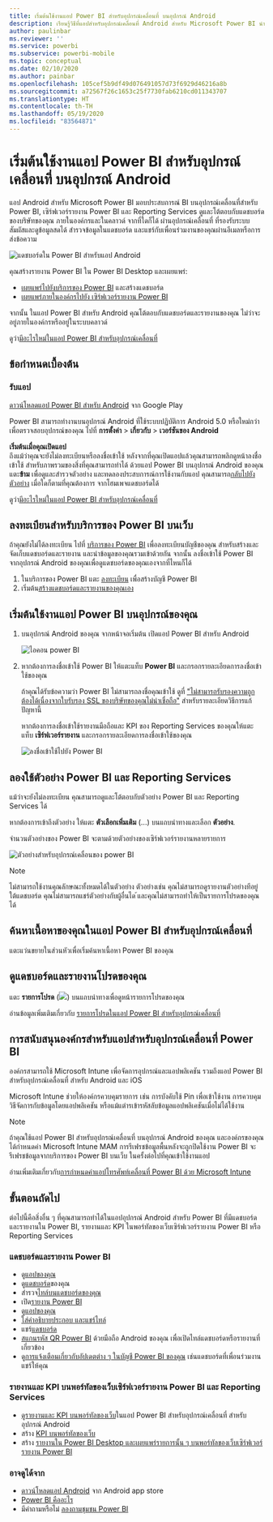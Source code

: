 ```yaml
---
title: เริ่มต้นใช้งานแอป Power BI สำหรับอุปกรณ์เคลื่อนที่ บนอุปกรณ์ Android
description: เรียนรู้วิธีที่แอปสำหรับอุปกรณ์เคลื่อนที่ Android สำหรับ Microsoft Power BI นำ Power BI มาใส่ในกระเป๋าคุณ ให้คุณเข้าถึงข้อมูลทางธุรกิจ ทั้งภายในองค์กรและในระบบคลาวด์ ด้วยอุปกรณ์เคลื่อนที่
author: paulinbar
ms.reviewer: ''
ms.service: powerbi
ms.subservice: powerbi-mobile
ms.topic: conceptual
ms.date: 02/10/2020
ms.author: painbar
ms.openlocfilehash: 105cef5b9df49d076491057d73f6929d46216a8b
ms.sourcegitcommit: a72567f26c1653c25f7730fab6210cd011343707
ms.translationtype: HT
ms.contentlocale: th-TH
ms.lasthandoff: 05/19/2020
ms.locfileid: "83564871"
---
```

# <a name="get-started-with-the-power-bi-mobile-app-on-android-devices"></a>เริ่มต้นใช้งานแอป Power BI สำหรับอุปกรณ์เคลื่อนที่ บนอุปกรณ์ Android
แอป Android สำหรับ Microsoft Power BI มอบประสบการณ์ BI บนอุปกรณ์เคลื่อนที่สำหรับ Power BI, เซิร์ฟเวอร์รายงาน Power BI และ Reporting Services ดูและโต้ตอบกับแดชบอร์ดของบริษัทของคุณ ภายในองค์กรและในคลาวด์ จากที่ใดก็ได้ ผ่านอุปกรณ์เคลื่อนที่ ที่รองรับระบบสัมผัสและดูข้อมูลสดได้ สำรวจข้อมูลในแดชบอร์ด และแชร์กับเพื่อนร่วมงานของคุณผ่านอีเมลหรือการส่งข้อความ 

![แดชบอร์ดใน Power BI สำหรับแอป Android](./media/mobile-android-app-get-started/power-bi-android-dashboard-optimized-090117.png)

คุณสร้างรายงาน Power BI ใน Power BI Desktop และเผยแพร่:

* [เผยแพร่ไปยังบริการของ Power BI](../../fundamentals/power-bi-overview.md) และสร้างแดชบอร์ด
* [เผยแพร่ภายในองค์กรไปยัง เซิร์ฟเวอร์รายงาน Power BI](../../report-server/quickstart-create-powerbi-report.md)

จากนั้น ในแอป Power BI สำหรับ Android คุณโต้ตอบกับแดชบอร์ดและรายงานของคุณ ไม่ว่าจะอยู่ภายในองค์กรหรืออยู่ในระบบคลาวด์

ดูว่า[มีอะไรใหม่ในแอป Power BI สำหรับอุปกรณ์เคลื่อนที่](mobile-whats-new-in-the-mobile-apps.md)

## <a name="prerequisites"></a>ข้อกำหนดเบื้องต้น

### <a name="get-the-app"></a>รับแอป

[ดาวน์โหลดแอป Power BI สำหรับ Android](https://go.microsoft.com/fwlink/?LinkID=544867) จาก Google Play
  
Power BI สามารถทำงานบนอุปกรณ์ Android ที่ใช้ระบบปฏิบัติการ Android 5.0 หรือใหม่กว่า เพื่อตรวจสอบอุปกรณ์ของคุณ ไปที่ **การตั้งค่า** > **เกี่ยวกับ** > **เวอร์ชันของ Android** 

**เริ่มต้นเมื่อคุณเปิดแอป**    
ถึงแม้ว่าคุณจะยังไม่ลงทะเบียนหรือลงชื่อเข้าใช้ หลังจากที่คุณเปิดแอปแล้วคุณสามารถพลิกดูหน้าลงชื่อเข้าใช้ สำหรับภาพรวมของสิ่งที่คุณสามารถทำได้ ด้วยแอป Power BI บนอุปกรณ์ Android ของคุณ แตะ**ข้าม** เพื่อดูและสำรวจตัวอย่าง และทดลองประสบการณ์การใช้งานกับแอป คุณสามารถ[กลับไปยังตัวอย่าง](mobile-android-app-get-started.md#try-the-power-bi-and-reporting-services-samples) เมื่อใดก็ตามที่คุณต้องการ จากโฮมเพจแดชบอร์ดได้

ดูว่า[มีอะไรใหม่ในแอป Power BI สำหรับอุปกรณ์เคลื่อนที่](mobile-whats-new-in-the-mobile-apps.md)

## <a name="sign-up-for-the-power-bi-service-on-the-web"></a>ลงทะเบียนสำหรับบริการของ Power BI บนเว็บ
ถ้าคุณยังไม่ได้ลงทะเบียน ไปที่ [บริการของ Power BI](https://powerbi.com/) เพื่อลงทะเบียนบัญชีของคุณ สำหรับสร้างและจัดเก็บแดชบอร์ดและรายงาน และนำข้อมูลของคุณรวมเข้าด้วยกัน จากนั้น ลงชื่อเข้าใช้ Power BI จากอุปกรณ์ Android ของคุณเพื่อดูแดชบอร์ดของคุณเองจากที่ไหนก็ได้

1. ในบริการของ Power BI แตะ [ลงทะเบียน](https://go.microsoft.com/fwlink/?LinkID=513879) เพื่อสร้างบัญชี Power BI
2. เริ่มต้น[สร้างแดชบอร์ดและรายงานของคุณเอง](../../fundamentals/service-get-started.md)

## <a name="get-started-with-the-power-bi-app-on-your-device"></a>เริ่มต้นใช้งานแอป Power BI บนอุปกรณ์ของคุณ
1. บนอุปกรณ์ Android ของคุณ จากหน้าจอเริ่มต้น เปิดแอป Power BI สำหรับ Android
   
   ![ไอคอน power BI](./media/mobile-android-app-get-started/power-bi-logo-android.png)
2. หากต้องการลงชื่อเข้าใช้ Power BI ให้แตะแท็บ **Power BI** และกรอกรายละเอียดการลงชื่อเข้าใช้ของคุณ

    ถ้าคุณได้รับข้อความว่า Power BI ไม่สามารถลงชื่อคุณเข้าใช้ ดูที่ ["ไม่สามารถรับรองความถูกต้องได้เนื่องจากใบรับรอง SSL ของบริษัทของคุณไม่น่าเชื่อถือ"](mobile-android-app-error-corporate-ssl-account-is-untrusted.md) สำหรับรายละเอียดวิธีการแก้ปัญหานี้

   หากต้องการลงชื่อเข้าใช้รายงานมือถือและ KPI ของ Reporting Services ของคุณให้แตะแท็บ **เซิร์ฟเวอร์รายงาน** และกรอกรายละเอียดการลงชื่อเข้าใช้ของคุณ
   
   ![ลงชื่อเข้าใช้ไปยัง Power BI](./media/mobile-android-app-get-started/power-bi-connect-to-login.png)

## <a name="try-the-power-bi-and-reporting-services-samples"></a>ลองใช้ตัวอย่าง Power BI และ Reporting Services
แม้ว่าจะยังไม่ลงทะเบียน คุณสามารถดูและโต้ตอบกับตัวอย่าง Power BI และ Reporting Services ได้

หากต้องการเข้าถึงตัวอย่าง ให้แตะ **ตัวเลือกเพิ่มเติม** (...) บนแถบนำทางและเลือก **ตัวอย่าง**.

จำนวนตัวอย่างของ Power BI จะตามด้วยตัวอย่างของเซิร์ฟเวอร์รายงานหลายรายการ
   
   ![ตัวอย่างสำหรับอุปกรณ์เคลื่อนของ power BI](./media/mobile-android-app-get-started/power-bi-android-power-bi-samples.png)

   
   > [!NOTE]
   > ไม่สามารถใช้งานคุณลักษณะทั้งหมดได้ในตัวอย่าง ตัวอย่างเช่น คุณไม่สามารถดูรายงานตัวอย่างทีอยู่ใต้แดชบอร์ด คุณไม่สามารถแชร์ตัวอย่างกับผู้อื่นได ้และคุณไม่สามารถทำให้เป็นรายการโปรดของคุณได้ 
   > 
   >

## <a name="find-your-content-in-the-power-bi-mobile-apps"></a>ค้นหาเนื้อหาของคุณในแอป Power BI สำหรับอุปกรณ์เคลื่อนที่

แตะแว่นขยายในส่วนหัวเพื่อเริ่มค้นหาเนื้อหา Power BI ของคุณ

## <a name="view-your-favorite-dashboards-and-reports"></a>ดูแดชบอร์ดและรายงานโปรดของคุณ
แตะ **รายการโปรด** (![](./media/mobile-android-app-get-started/power-bi-mobile-apps-home-favorites-icon.png)) บนแถบนำทางเพื่อดูหน้ารายการโปรดของคุณ 

อ่านข้อมูลเพิ่มเติมเกี่ยวกับ [รายการโปรดในแอป Power BI สำหรับอุปกรณ์เคลื่อนที่](mobile-apps-favorites.md)

## <a name="enterprise-support-for-the-power-bi-mobile-apps"></a>การสนับสนุนองค์กรสำหรับแอปสำหรับอุปกรณ์เคลื่อนที่ Power BI
องค์กรสามารถใช้ Microsoft Intune เพื่อจัดการอุปกรณ์และแอปพลิเคชัน รวมถึงแอป Power BI สำหรับอุปกรณ์เคลื่อนที่ สำหรับ Android และ iOS

Microsoft Intune ช่วยให้องค์กรควบคุมรายการ เช่น การบังคับใช้ Pin เพื่อเข้าใช้งาน การควบคุมวิธีจัดการกับข้อมูลโดยแอปพลิเคชัน หรือแม้แต่ารเข้ารหัสลับข้อมูลแอปพลิเคชันเมื่อไม่ได้ใช้งาน

> [!NOTE]
> ถ้าคุณใช้แอป Power BI สำหรับอุปกรณ์เคลื่อนที่ บนอุปกรณ์ Android ของคุณ และองค์กรของคุณได้กำหนดค่า Microsoft Intune MAM การรีเฟรชข้อมูลพื้นหลังจะถูกปิดใช้งาน Power BI จะรีเฟรชข้อมูลจากบริการของ Power BI บนเว็บ ในครั้งต่อไปที่คุณเข้าใช้งานแอป
> 
> 

อ่านเพิ่มเติมเกี่ยวกับ[การกำหนดค่าแอปโทรศัพท์เคลื่อนที่ Power BI ด้วย Microsoft Intune](../../admin/service-admin-mobile-intune.md) 

## <a name="next-steps"></a>ขั้นตอนถัดไป
ต่อไปนี้คือสิ่งอื่น ๆ ที่คุณสามารถทำได้ในแอปอุปกรณ์ Android สำหรับ Power BI ที่มีแดชบอร์ดและรายงานใน Power BI, รายงานและ KPI ในพอร์ทัลของเว็บเซิร์ฟเวอร์รายงาน Power BI หรือ Reporting Services

### <a name="power-bi-dashboards-and-reports"></a>แดชบอร์ดและรายงาน Power BI
* ดู[แอปของคุณ](../../collaborate-share/service-create-distribute-apps.md)
* ดู[แดชบอร์ด](mobile-apps-view-dashboard.md)ของคุณ
* สำรวจ[ไทล์บนแดชบอร์ดของคุณ](mobile-tiles-in-the-mobile-apps.md)
* เปิด[รายงาน Power BI](mobile-reports-in-the-mobile-apps.md)
* ดู[แอปของคุณ](../../collaborate-share/service-create-distribute-apps.md)
* [ใส่คำอธิบายประกอบ และแชร์ไทล์](mobile-annotate-and-share-a-tile-from-the-mobile-apps.md)
* แชร์[แดชบอร์ด](mobile-share-dashboard-from-the-mobile-apps.md)
* [สแกนรหัส QR Power BI](mobile-apps-qr-code.md) ด้วยมือถือ Android ของคุณ เพื่อเปิดไทล์แดชบอร์ดหรือรายงานที่เกี่ยวข้อง 
* ดู[การแจ้งเตือนเกี่ยวกับอัปเดตต่าง ๆ ในบัญชี Power BI ของคุณ](mobile-apps-notification-center.md) เช่นแดชบอร์ดที่เพื่อนร่วมงานแชร์ให้คุณ

### <a name="reports-and-kpis-on-the-power-bi-report-server-and-reporting-services-web-portals"></a>รายงานและ KPI บนพอร์ทัลของเว็บเซิร์ฟเวอร์รายงาน Power BI และ Reporting Services
* [ดูรายงานและ KPI บนพอร์ทัลของเว็บ](mobile-app-ssrs-kpis-mobile-on-premises-reports.md)ในแอป Power BI สำหรับอุปกรณ์เคลื่อนที่ สำหรับอุปกรณ์ Android
* สร้าง [KPI บนพอร์ทัลของเว็บ](https://docs.microsoft.com/sql/reporting-services/working-with-kpis-in-reporting-services)
* สร้าง [รายงานใน Power BI Desktop และเผยแพร่รายการนั้น ๆ บนพอร์ทัลของเว็บเซิร์ฟเวอร์รายงาน Power BI](../../report-server/quickstart-create-powerbi-report.md)

### <a name="see-also"></a>อาจดูได้จาก
* [ดาวน์โหลดแอป Android](https://go.microsoft.com/fwlink/?LinkID=544867) จาก Android app store
* [Power BI คืออะไร](../../fundamentals/power-bi-overview.md)
* มีคำถามหรือไม่ [ลองถามชุมชน Power BI](https://community.powerbi.com/)
